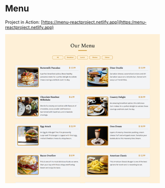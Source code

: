 # Menu

Project in Action: [https://menu-reactproject.netlify.app](https:/menu-reactproject.netlify.app)

![Screenshot](./public/Images/Screenshot.png)
